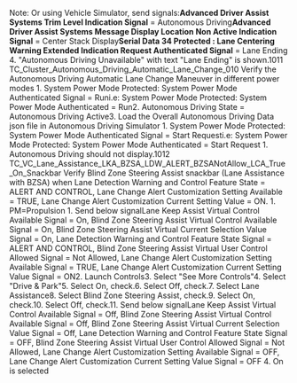 Note: Or using Vehicle Simulator, send signals:**Advanced Driver Assist Systems Trim Level Indication Signal** = Autonomous Driving**Advanced Driver Assist Systems Message Display Location Non Active Indication Signal** = Center Stack Display**Serial Data 34 Protected : Lane Centering Warning Extended Indication Request Authenticated Signal** = Lane Ending 4. "Autonomous Driving Unavailable" with text "Lane Ending" is shown.1011 TC_Cluster_Autonomous_Driving_Automatic_Lane_Change_010 Verify the Autonomous Driving Automatic Lane Change Maneuver in different power modes 1. System Power Mode Protected: System Power Mode Authenticated Signal = Runi.e: System Power Mode Protected: System Power Mode Authenticated = Run2. Autonomous Driving State = Autonomous Driving Active3. Load the Overall Autonomous Driving Data json file in Autonomous Driving Simulator 1. System Power Mode Protected: System Power Mode Authenticated Signal = Start Requesti.e: System Power Mode Protected: System Power Mode Authenticated = Start Request 1. Autonomous Driving should not display.1012 TC_VC_Lane_Assistance_LKA_BZSA_LDW_ALERT_BZSANotAllow_LCA_True_On_Snackbar Verify Blind Zone Steering Assist snackbar (Lane Assistance with BZSA) when Lane Detection Warning and Control Feature State = ALERT AND CONTROL, Lane Change Alert Customization Setting Available = TRUE, Lane Change Alert Customization Current Setting Value = ON. 1. PM=Propulsion 1. Send below signalLane Keep Assist Virtual Control Available Signal = On, Blind Zone Steering Assist Virtual Control Available Signal = On, Blind Zone Steering Assist Virtual Current Selection Value Signal = On, Lane Detection Warning and Control Feature State Signal = ALERT AND CONTROL, Blind Zone Steering Assist Virtual User Control Allowed Signal = Not Allowed, Lane Change Alert Customization Setting Available Signal = TRUE, Lane Change Alert Customization Current Setting Value Signal = ON2. Launch Controls3. Select "See More Controls"4. Select "Drive & Park"5. Select On, check.6. Select Off, check.7. Select Lane Assistance8. Select Blind Zone Steering Assist, check.9. Select On, check.10. Select Off, check.11. Send below signalLane Keep Assist Virtual Control Available Signal = Off, Blind Zone Steering Assist Virtual Control Available Signal = Off, Blind Zone Steering Assist Virtual Current Selection Value Signal = Off, Lane Detection Warning and Control Feature State Signal = OFF, Blind Zone Steering Assist Virtual User Control Allowed Signal = Not Allowed, Lane Change Alert Customization Setting Available Signal = OFF, Lane Change Alert Customization Current Setting Value Signal = OFF 4. On is selected